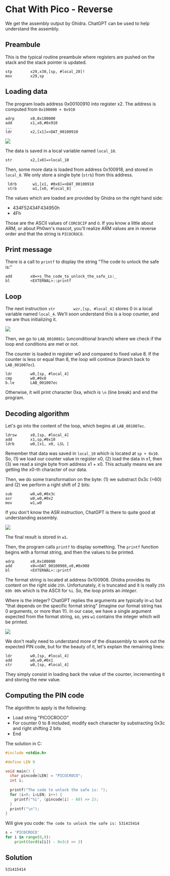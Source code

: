 # Chat With Pico - Reverse

We get the assembly output by Ghidra.
ChatGPT can be used to help understand the assembly.

## Preambule

This is the typical routine preambule where registers are pushed on the stack and the stack pointer is updated.

```
stp        x29,x30,[sp, #local_20]!
mov        x29,sp
```

## Loading data

The program loads address 0x00100910 into register x2. The address is computed from `0x100000 + 0x910`

```
adrp       x0,0x100000
add        x1,x0,#0x910
...
ldr        x2,[x1]=>DAT_00100910 
```

![](./chatgpt1.png)

The data is saved in a local variable named `local_10`.

```
str        x2,[x0]=>local_10
```

Then, some more data is loaded from address 0x100918, and stored in `local_8`. We only store a single byte (`strb`) from this address.

```
 ldrb       w1,[x1, #0x8]=>DAT_00100918
 strb       w1,[x0, #local_8]
```

The values which are loaded are provided by Ghidra on the right hand side:

- 434F52434F434950h
- 4Fh

Those are the ASCII values of `CORCOCIP` and `O`. If you know a little about ARM, or about Ph0wn's mascot, you'll realize ARM values are in reverse order and that the string is `PICOCROCO`.

## Print message

There is a call to `printf` to display the string "The code to unlock the safe is:"

```
add        x0=>s_The_code_to_unlock_the_safe_is:_
bl         <EXTERNAL>::printf  
```

## Loop

The next instruction `str        wzr,[sp, #local_4]` stores 0 in a local variable named `local_4`. We'll soon understand this is a loop counter, and we are thus initializing it.

![](./chatgpt2.png)

Then, we go to `LAB_0010081c` (unconditional branch) where we check if the loop end conditions are met or not. 

The counter is loaded in register w0 and compared to fixed value 8. If the counter is less or equal than 8, the loop will continue (branch back to `LAB_001007ec`). 

```
ldr        w0,[sp, #local_4]
cmp        w0,#0x8
b.le       LAB_001007ec
```

Otherwise, it will print character 0xa, which is `\n` (line break) and end the program.

## Decoding algorithm

Let's go into the content of the loop, which begins at `LAB_001007ec`.

```
ldrsw      x0,[sp, #local_4]
add        x1,sp,#0x10
ldrb       w0,[x1, x0, LSL ]
```

Remember that data was saved in `local_10` which is located at `sp + 0x10`.
So, (1) we load our counter value in register x0, (2) load the data in x1, then (3) we read a single byte from address x1 + x0. This actually means we are getting the x0-th character of our data.

Then, we do some transformation on the byte: (1) we substract 0x3c (=60) and (2) we perform a right shift of 2 bits:

```
sub        w0,w0,#0x3c
asr        w0,w0,#0x2
mov        w1,w0
```

If you don't know the ASR instruction, ChatGPT is there to quite good at understanding assembly.

![](./chatgpt3.png)

The final result is stored in `w1`.

Then, the program calls `printf` to display something. The `printf` function begins with a format string, and then the values to be printed.

```
adrp       x0,0x100000
add        x0=>DAT_00100908,x0,#0x908
bl         <EXTERNAL>::printf
```

The format string is located at address 0x100908. Ghidra provides its content on the right side `25h`. Unfortunately, it is truncated and it is really `25h 69h 00h` which is the ASCII for `%i`.
So, the loop prints an *integer*.

Where is the integer? ChatGPT replies the arguments are typically in `w1` but "that depends on the specific format string" (imagine our format string has 0 arguments, or more than 1!). In our case, we have a single argument expected from the format string, so, yes `w1` contains the integer which will be printed.

![](./chatgpt4.png)

We don't really need to understand more of the disassembly to work out the expected PIN code, but for the beauty of it, let's explain the remaining lines:

```
ldr        w0,[sp, #local_4]
add        w0,w0,#0x1
str        w0,[sp, #local_4]
```

They simply consist in loading back the value of the counter, incrementing it and storing the new value. 

## Computing the PIN code

The algorithm to apply is the following:

- Load string "PICOCROCO"
- For counter 0 to 8 included, modify each character by substracting 0x3c and right shifting 2 bits
- End

The solution in C:

```c
#include <stdio.h>

#define LEN 9

void main() {
  char pincode[LEN] = "PICOCROCO";
  int i;
    
  printf("The code to unlock the safe is: ");
  for (i=0; i<LEN; i++) {
    printf("%i", (pincode[i] - 60) >> 2);
  }
  printf("\n");
}
```

Will give you code: `The code to unlock the safe is: 531415414`


```python
s = 'PICOCROCO'
for i in range(0,9):
	print((ord(s[i]) - 0x3c) >> 2)
```	

## Solution

`531415414`
